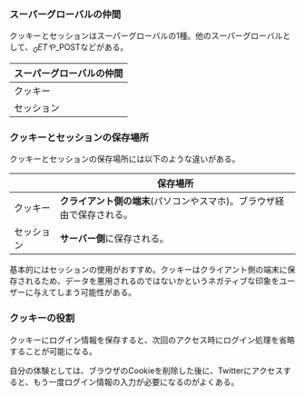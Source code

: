 ### スーパーグローバルの仲間
クッキーとセッションはスーパーグローバルの1種。他のスーパーグローバルとして、$_GETや$_POSTなどがある。

|スーパーグローバルの仲間|
|-|
|クッキー|
|セッション|

### クッキーとセッションの保存場所
クッキーとセッションの保存場所には以下のような違いがある。

||保存場所|
|-|-|
|クッキー|**クライアント側の端末**(パソコンやスマホ)。ブラウザ経由で保存される。|
|セッション|**サーバー側**に保存される。|

基本的にはセッションの使用がおすすめ。クッキーはクライアント側の端末に保存されるため、データを悪用されるのではないかというネガティブな印象をユーザーに与えてしまう可能性がある。

### クッキーの役割
クッキーにログイン情報を保存すると、次回のアクセス時にログイン処理を省略することが可能になる。  

自分の体験としては、ブラウザのCookieを削除した後に、Twitterにアクセスすると、もう一度ログイン情報の入力が必要になるのがよくある。
